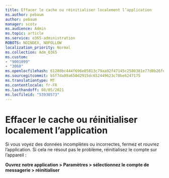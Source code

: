 ```yaml
---
title: Effacer le cache ou réinitialiser localement l’application
ms.author: pebaum
author: pebaum
manager: scotv
ms.audience: Admin
ms.topic: article
ms.service: o365-administration
ROBOTS: NOINDEX, NOFOLLOW
localization_priority: Normal
ms.collection: Adm_O365
ms.custom:
- "9001099"
- "3060"
ms.openlocfilehash: 61280bc444f696e05813c79aa92f47145c2580381e77d0b26fe6fdca527647a6
ms.sourcegitcommit: b5f7da89a650d2915dc652449623c78be6247175
ms.translationtype: MT
ms.contentlocale: fr-FR
ms.lasthandoff: 08/05/2021
ms.locfileid: "53930573"
---
```

# <a name="clear-the-cache-or-locally-reset-the-app"></a>Effacer le cache ou réinitialiser localement l’application

Si vous voyez des données incomplètes ou incorrectes, fermez et rouvrez l’application.  Si cela ne résout pas le problème, réinitialisez le compte sur l’appareil : 

**Ouvrez notre application > Paramètres > sélectionnez le compte de messagerie > réinitialiser**